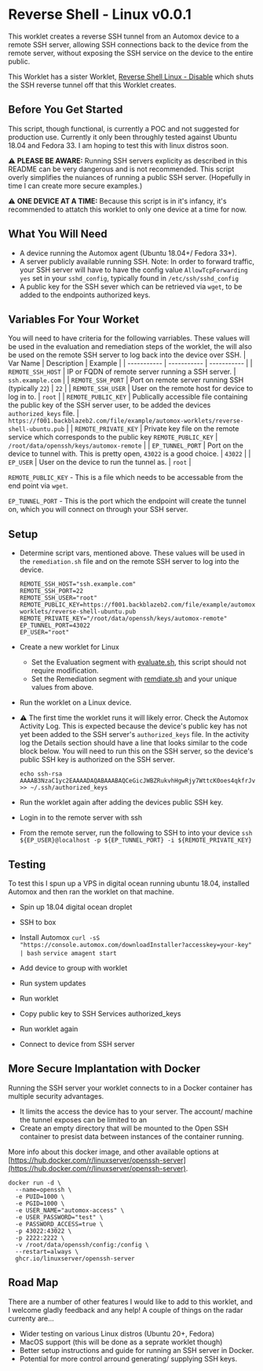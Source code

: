 # Reverse Shell - Linux v0.0.1
This worklet creates a reverse SSH tunnel from an Automox device to a remote SSH server, allowing SSH 
connections back to the device from the remote server, without exposing the SSH service on the
device to the entire public.

This Worklet has a sister Worklet, 
[Reverse Shell Linux - Disable](../reverse-shell-linux-disable/README.md) which shuts the SSH
reverse tunnel off that this Worklet creates.

## Before You Get Started
This script, though functional, is currently a POC and not suggested for production use. Currently it only been throughly tested against Ubuntu 18.04 and Fedora 33. I am hoping to test this with linux distros soon.

:warning: **PLEASE BE AWARE:** Running SSH servers explicity as described in this README can be very dangerous and is not recommended. This script overly simplifies the nuiances of running a public SSH server. (Hopefully in time I can create more secure examples.)

:warning: **ONE DEVICE AT A TIME:** Because this script is in it's infancy, it's recommended to attatch this worklet to only one device at a time for now.

## What You Will Need
 - A device running the Automox agent (Ubuntu 18.04+/ Fedora 33+).
 - A server publicly available running SSH. Note: In order to forward traffic, your SSH server will have to have the config value `AllowTcpForwarding yes` set in your `sshd_config`, typically found in `/etc/ssh/sshd_config`
 - A public key for the SSH sever which can be retrieved via `wget`, to be added to the endpoints authorized keys.

## Variables For Your Worket
You will need to have criteria for the following varriables. These values will be used in the evaluation and remediation steps of the worklet, the will also be used on the remote SSH server to log back into the device over SSH.
| Var Name      | Description | Example |
| ----------- | ----------- |  ----------- |
| `REMOTE_SSH_HOST`      | IP or FQDN of remote server running a SSH server.       | `ssh.example.com` |
| `REMOTE_SSH_PORT`      | Port on remote server running SSH (typically `22`)       | `22` |
| `REMOTE_SSH_USER`      | User on the remote host for device to log in to.       | `root` |
| `REMOTE_PUBLIC_KEY`   | Publically accessible file containing the public key of the SSH server user, to be added the devices `authorized_keys` file.        | `https://f001.backblazeb2.com/file/example/automox-worklets/reverse-shell-ubuntu.pub` |
| `REMOTE_PRIVATE_KEY`      | Private key file on the remote service which corresponds to the public key `REMOTE_PUBLIC_KEY`  | `/root/data/openssh/keys/automox-remote` |
| `EP_TUNNEL_PORT`      | Port on the device to tunnel with. This is pretty open, `43022` is a good choice.       | `43022` |
| `EP_USER`      | User on the device to run the tunnel as.       | `root` |

`REMOTE_PUBLIC_KEY` - This is a file which needs to be accessable from the end point via `wget`.

`EP_TUNNEL_PORT` - This is the port which the endpoint will create the tunnel on, which you will connect on through your SSH server.

## Setup
 - Determine script vars, mentioned above. These values will be used in the `remediation.sh` file and on the remote SSH server to log into the device.
    ```console
    REMOTE_SSH_HOST="ssh.example.com"
    REMOTE_SSH_PORT=22
    REMOTE_SSH_USER="root"
    REMOTE_PUBLIC_KEY=https://f001.backblazeb2.com/file/example/automox-worklets/reverse-shell-ubuntu.pub
    REMOTE_PRIVATE_KEY="/root/data/openssh/keys/automox-remote"
    EP_TUNNEL_PORT=43022
    EP_USER="root"
    ```
 - Create a new worklet for Linux
   - Set the Evaluation segment with [evaluate.sh](evaluate.sh), this script should not require modification.
   - Set the Remediation segment with [remdiate.sh](remdiate.sh) and your unique values from above.
 - Run the worklet on a Linux device.

 - :warning: The first time the worklet runs it will likely error. Check the Automox Activity Log. This is expected because the device's public key has not yet been added to the SSH server's `authorized_keys` file. In the activity log the Details section should have a line that looks similar to the code block below. You will need to run this on the SSH server, so the device's public SSH key is authorized on the SSH server.
     ```console
    echo ssh-rsa AAAAB3NzaC1yc2EAAAADAQABAAABAQCeGicJWBZRukvhHgwRjy7WttcK0oes4qkfrJvaUuUnSJcVe/hVTOFCjD+NhBBBQy2h3+tfpeSG9FZGbI57o5nwnWOXLQ32z2RKkM0y8Q7Wf7QIIMFnvOs0mKL1v9cgFBPlbzLR/wdVUzWXoYf4jKbVeOWPy9iiZxUhFAQEDyMU/2OPUHhVhT39nPaMV0NQfMEQlSzI0TKC/h5G6soD0aNPysOGkVJapfi9yQRLx7UX6rzVTsznU4xQl+RH3jGEqrjAQIKmnkxbCit40I8wLlggbs2w3KF4uWIpyYVW7JWra2/beKnfQ6F4gVRb9PRxUKhrWWi3OmeQhSMtkL5qy/NZ >> ~/.ssh/authorized_keys
    ```
 - Run the worklet again after adding the devices public SSH key.
 - Login in to the remote server with ssh
 - From the remote server, run the following to SSH to into your device
  ```ssh ${EP_USER}@localhost -p ${EP_TUNNEL_PORT} -i ${REMOTE_PRIVATE_KEY}```

## Testing
To test this I spun up a VPS in digital ocean running ubuntu 18.04, installed Automox and then ran the worklet on that machine.
 - Spin up 18.04 digital ocean droplet
 - SSH to box
 - Install Automox
  ```curl -sS "https://console.automox.com/downloadInstaller?accesskey=your-key" | bash```
  ```service amagent start```

 - Add device to group with worklet
 - Run system updates
 - Run worklet
 - Copy public key to SSH Services authorized_keys
 - Run worklet again
 - Connect to device from SSH server

## More Secure Implantation with Docker
Running the SSH server your worklet connects to in a Docker container has multiple security advantages.
 - It limits the access the device has to your server. The account/ machine the tunnel exposes can be limited to an
 - Create an empty directory that will be mounted to the Open SSH container to presist data between
 instances of the container running.


More info about this docker image, and other available options at [https://hub.docker.com/r/linuxserver/openssh-server](https://hub.docker.com/r/linuxserver/openssh-server).
```console
docker run -d \
  --name=openssh \
  -e PUID=1000 \
  -e PGID=1000 \
  -e USER_NAME="automox-access" \
  -e USER_PASSWORD="test" \
  -e PASSWORD_ACCESS=true \
  -p 43022:43022 \
  -p 2222:2222 \
  -v /root/data/openssh/config:/config \
  --restart=always \
  ghcr.io/linuxserver/openssh-server
```

## Road Map
There are a number of other features I would like to add to this worklet, and I welcome gladly feedback and any help! A couple of things on the radar currenty are...
 - Wider testing on various Linux distros (Ubuntu 20+, Fedora)
 - MacOS support (this will be done as a seprate worklet though)
 - Better setup instructions and guide for running an SSH server in Docker.
 - Potential for more control arround generating/ supplying SSH keys.




